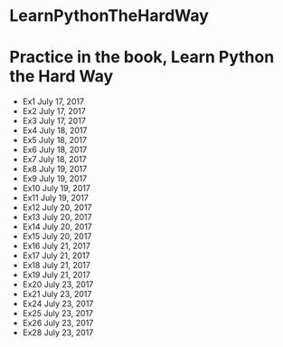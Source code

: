 # LearnPythonTheHardWay
Practice in the book, Learn Python the Hard Way
=======
- Ex1 July 17, 2017
- Ex2 July 17, 2017
- Ex3 July 17, 2017
- Ex4 July 18, 2017
- Ex5 July 18, 2017
- Ex6 July 18, 2017
- Ex7 July 18, 2017
- Ex8 July 19, 2017
- Ex9 July 19, 2017
- Ex10 July 19, 2017
- Ex11 July 19, 2017
- Ex12 July 20, 2017
- Ex13 July 20, 2017
- Ex14 July 20, 2017
- Ex15 July 20, 2017
- Ex16 July 21, 2017
- Ex17 July 21, 2017
- Ex18 July 21, 2017
- Ex19 July 21, 2017
- Ex20 July 23, 2017
- Ex21 July 23, 2017
- Ex24 July 23, 2017
- Ex25 July 23, 2017
- Ex26 July 23, 2017
- Ex28 July 23, 2017